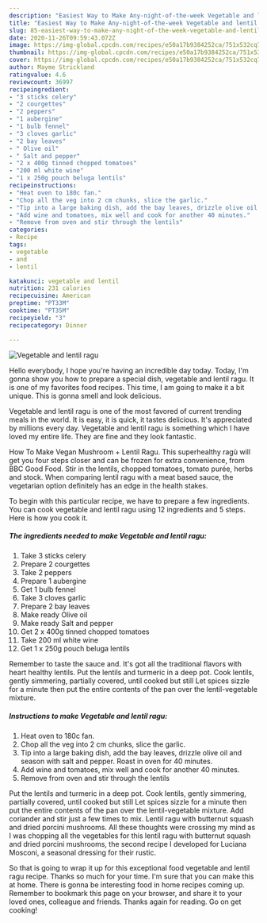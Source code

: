 ```yaml
---
description: "Easiest Way to Make Any-night-of-the-week Vegetable and lentil ragu"
title: "Easiest Way to Make Any-night-of-the-week Vegetable and lentil ragu"
slug: 85-easiest-way-to-make-any-night-of-the-week-vegetable-and-lentil-ragu
date: 2020-11-26T09:59:43.072Z
image: https://img-global.cpcdn.com/recipes/e50a17b9384252ca/751x532cq70/vegetable-and-lentil-ragu-recipe-main-photo.jpg
thumbnail: https://img-global.cpcdn.com/recipes/e50a17b9384252ca/751x532cq70/vegetable-and-lentil-ragu-recipe-main-photo.jpg
cover: https://img-global.cpcdn.com/recipes/e50a17b9384252ca/751x532cq70/vegetable-and-lentil-ragu-recipe-main-photo.jpg
author: Mayme Strickland
ratingvalue: 4.6
reviewcount: 36997
recipeingredient:
- "3 sticks celery"
- "2 courgettes"
- "2 peppers"
- "1 aubergine"
- "1 bulb fennel"
- "3 cloves garlic"
- "2 bay leaves"
- " Olive oil"
- " Salt and pepper"
- "2 x 400g tinned chopped tomatoes"
- "200 ml white wine"
- "1 x 250g pouch beluga lentils"
recipeinstructions:
- "Heat oven to 180c fan."
- "Chop all the veg into 2 cm chunks, slice the garlic."
- "Tip into a large baking dish, add the bay leaves, drizzle olive oil and season with salt and pepper. Roast in oven for 40 minutes."
- "Add wine and tomatoes, mix well and cook for another 40 minutes."
- "Remove from oven and stir through the lentils"
categories:
- Recipe
tags:
- vegetable
- and
- lentil

katakunci: vegetable and lentil 
nutrition: 231 calories
recipecuisine: American
preptime: "PT33M"
cooktime: "PT35M"
recipeyield: "3"
recipecategory: Dinner

---
```



![Vegetable and lentil ragu](https://img-global.cpcdn.com/recipes/e50a17b9384252ca/751x532cq70/vegetable-and-lentil-ragu-recipe-main-photo.jpg)

Hello everybody, I hope you're having an incredible day today. Today, I'm gonna show you how to prepare a special dish, vegetable and lentil ragu. It is one of my favorites food recipes. This time, I am going to make it a bit unique. This is gonna smell and look delicious.

Vegetable and lentil ragu is one of the most favored of current trending meals in the world. It is easy, it is quick, it tastes delicious. It's appreciated by millions every day. Vegetable and lentil ragu is something which I have loved my entire life. They are fine and they look fantastic.

How To Make Vegan Mushroom + Lentil Ragu. This superhealthy ragù will get you four steps closer and can be frozen for extra convenience, from BBC Good Food. Stir in the lentils, chopped tomatoes, tomato purée, herbs and stock. When comparing lentil ragu with a meat based sauce, the vegetarian option definitely has an edge in the health stakes.


To begin with this particular recipe, we have to prepare a few ingredients. You can cook vegetable and lentil ragu using 12 ingredients and 5 steps. Here is how you cook it.

<!--inarticleads1-->

##### The ingredients needed to make Vegetable and lentil ragu:

1. Take 3 sticks celery
1. Prepare 2 courgettes
1. Take 2 peppers
1. Prepare 1 aubergine
1. Get 1 bulb fennel
1. Take 3 cloves garlic
1. Prepare 2 bay leaves
1. Make ready  Olive oil
1. Make ready  Salt and pepper
1. Get 2 x 400g tinned chopped tomatoes
1. Take 200 ml white wine
1. Get 1 x 250g pouch beluga lentils


Remember to taste the sauce and. It&#39;s got all the traditional flavors with heart healthy lentils. Put the lentils and turmeric in a deep pot. Cook lentils, gently simmering, partially covered, until cooked but still Let spices sizzle for a minute then put the entire contents of the pan over the lentil-vegetable mixture. 

<!--inarticleads2-->

##### Instructions to make Vegetable and lentil ragu:

1. Heat oven to 180c fan.
1. Chop all the veg into 2 cm chunks, slice the garlic.
1. Tip into a large baking dish, add the bay leaves, drizzle olive oil and season with salt and pepper. Roast in oven for 40 minutes.
1. Add wine and tomatoes, mix well and cook for another 40 minutes.
1. Remove from oven and stir through the lentils


Put the lentils and turmeric in a deep pot. Cook lentils, gently simmering, partially covered, until cooked but still Let spices sizzle for a minute then put the entire contents of the pan over the lentil-vegetable mixture. Add coriander and stir just a few times to mix. Lentil ragu with butternut squash and dried porcini mushrooms. All these thoughts were crossing my mind as I was chopping all the vegetables for this lentil ragu with butternut squash and dried porcini mushrooms, the second recipe I developed for Luciana Mosconi, a seasonal dressing for their rustic. 

So that is going to wrap it up for this exceptional food vegetable and lentil ragu recipe. Thanks so much for your time. I'm sure that you can make this at home. There is gonna be interesting food in home recipes coming up. Remember to bookmark this page on your browser, and share it to your loved ones, colleague and friends. Thanks again for reading. Go on get cooking!
